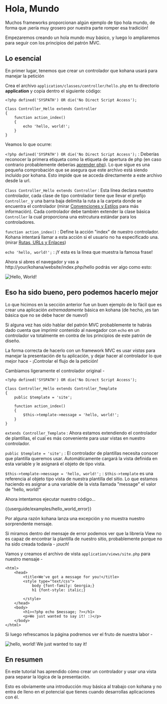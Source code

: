 # Hola, Mundo

Muchos frameworks proporcionan algún ejemplo de tipo hola mundo, de forma que ¡sería muy grosero por nuestra parte romper esa tradición!

Empezaremos creando un hola mundo muy básico, y luego lo ampliaremos para seguir con los principios del patrón MVC.

## Lo esencial

En primer lugar, tenemos que crear un controlador que kohana usará para manejar la petición

Crea el archivo `application/classes/controller/hello.php` en tu directorio **application** y copia dentro el siguiente código:

    <?php defined('SYSPATH') OR die('No Direct Script Access');

	Class Controller_Hello extends Controller
	{
		function action_index()
		{
			echo 'hello, world!';
		}
	}

Veamos lo que ocurre:

`<?php defined('SYSPATH') OR die('No Direct Script Access');`
:	Deberías reconocer la primera etiqueta como la etiqueta de apertura de php (en caso contrario probablemente deberías [aprender php](http://php.net)).  Lo que sigue es una pequeña comprobación que se asegura que este archivo está siendo incluído por kohana.  Esto impide que se acceda directamente a este archivo desde la url.

`Class Controller_Hello extends Controller`
:	Esta línea declara nuestro controlador, cada clase de tipo controlador tiene que llevar el prefijo `Controller_` y una barra baja delimita la ruta a la carpeta donde se encuentra el controlador (mirar [Convenciones y Estilos](start.conventions) para más información).  Cada controlador debe también extender la clase básica `Controller` la cual proporciona una estrcutura estándar para los controladores.


`function action_index()`
:	Define la acción "index" de nuestro controlador. Kohana intentará llamar a esta acción si el usuario no ha especificado una. (mirar [Rutas, URLs y Enlaces](tutorials.urls))

`echo 'hello, world!';`
:	¡Y esta es la línea que muestra la famosa frase!

Ahora si abres el navegador y vas a http://your/kohana/website/index.php/hello podrás ver algo como esto:

![Hello, World!](img/hello_world_1.png "Hello, World!")

## Eso ha sido bueno, pero podemos hacerlo mejor

Lo que hicimos en la sección anterior fue un buen ejemplo de lo fácil que es crear una aplicación *extremadamente* básica en kohana (de hecho, ¡es tan básica que no se debe hacer de nuevo!)

Si alguna vez has oído hablar del patrón MVC probablemente te habrás dado cuenta que imprimir contenido al navegador con `echo` en un controlador va totalmente en contra de los principios de este patrón de diseño.

La forma correcta de hacerlo con un framework MVC es usar _vistas_ para manejar la presentación de tu aplicación, y dejar hacer al controlador lo que mejor hace - ¡Controlar el flujo de la petición!

Cambiamos ligeramente el controlador original -

    <?php defined('SYSPATH') OR die('No Direct Script Access');

	Class Controller_Hello extends Controller_Template
	{
		public $template = 'site';

		function action_index()
		{
			$this->template->message = 'hello, world!';
		}
	}

`extends Controller_Template`
:	Ahora estamos extendiendo el controlador de plantillas,  el cual es más conveniente para usar vistas en nuestro controlador.

`public $template = 'site';`
:	El controlador de plantillas necesita conocer que plantilla queremos usar. Automáticamente cargará la vista definida en esta variable y le asignará el objeto de tipo vista.

`$this->template->message = 'hello, world!';`
:	`$this->template` es una referencia al objeto tipo vista de nuestra plantilla del sitio.  Lo que estamos haciendo es asignar a una variable de la vista llamada "message" el valor de "hello, world!"

Ahora intentamos ejecutar nuestro código...

<div>{{userguide/examples/hello_world_error}}</div>

Por alguna razón kohana lanza una excepción y no muestra nuestro sorprendente mensaje.

Si miramos dentro del mensaje de error podemos ver que la librería View no es capaz de encontrar la plantilla de nuestro sitio, probablemente porque no ha sido creada todavía - ¡*ouch*!

Vamos y creamos el archivo de vista `application/views/site.php` para nuestro mensaje -

	<html>
		<head>
			<title>We've got a message for you!</title>
			<style type="text/css">
				body {font-family: Georgia;}
				h1 {font-style: italic;}

			</style>
		</head>
		<body>
			<h1><?php echo $message; ?></h1>
			<p>We just wanted to say it! :)</p>
		</body>
	</html>

Si luego refrescamos la página podremos ver el fruto de nuestra labor - 

![hello, world! We just wanted to say it!](img/hello_world_2.png "hello, world! We just wanted to say it!")

## En resumen

En este tutorial has aprendido cómo crear un controlador y usar una vista para separar la lógica de la presentación.

Esto es obviamente una introducción muy básica al trabajo con kohana y no entra de lleno en el potencial que tienes cuando desarrollas aplicaciones con él.
